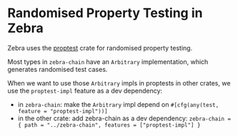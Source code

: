 # Randomised Property Testing in Zebra

Zebra uses the [proptest](https://docs.rs/proptest/) crate for randomised property testing.

Most types in `zebra-chain` have an `Arbitrary` implementation, which generates randomised test cases.

When we want to use those `Arbitrary` impls in proptests in other crates, we use the `proptest-impl` feature as a dev dependency:
* in `zebra-chain`: make the `Arbitrary` impl depend on `#[cfg(any(test, feature = "proptest-impl"))]`
* in the other crate: add zebra-chain as a dev dependency: `zebra-chain = { path = "../zebra-chain", features = ["proptest-impl"] }`
